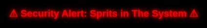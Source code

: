 <!DOCTYPE html>
<html lang="en">
<head>
    <meta charset="UTF-8" />
    <meta name="viewport" content="width=device-width, initial-scale=1" />
    <title>stfu</title>
    <style>
        @import url('https://fonts.googleapis.com/css2?family=JetBrains+Mono:wght@100;200;300;400;500;600;700;800&display=swap');
        @import url('https://fonts.googleapis.com/css2?family=Orbitron:wght@400;700;900&display=swap');

        * {
            margin: 0;
            padding: 0;
            box-sizing: border-box;
        }

        html {
            font-size: 16px; /* 1rem = 16px base */
        }

        body {
            background: #000;
            color: #fff;
            font-family: 'JetBrains Mono', monospace;
            overflow: hidden;
            min-height: 100vh;
            position: relative;
        }

.popup-video {
    position: absolute;
    top: 2rem;
    right: 2rem;
    background: rgba(0, 0, 0, 0.7);
    padding: 1rem;
    width: 400px;
    border: 1px solid rgba(255,255,255,0.2);
    border-radius: 0.75rem;
    backdrop-filter: blur(0.5rem);
    z-index: 1000;
    box-shadow: 0 0 1.25rem rgba(255,255,255,0.1);
}

        /* Loading Screen */
        .loading-screen {
            position: fixed;
            top: 0; left: 0;
            width: 100vw; height: 100vh;
            background: #000;
            display: flex;
            flex-direction: column;
            justify-content: center;
            align-items: center;
            z-index: 9999;
            animation: fadeOut 0s ease-in-out 5s forwards;
        }

        .skull-svg {
            width: 9vw;
            max-width: 150px;
            height: 9vw;
            max-height: 150px;
            margin-bottom: 2vh;
            animation: pulseSkull 2s ease-in-out infinite;
        }

@keyframes pulseSkull {
    0%, 100% {
        transform: scale(1);
        box-shadow: 0 0 1.25vw rgba(255, 255, 255, 0.3);
    }
    50% {
        transform: scale(1.1);
        box-shadow: 0 0 2.5vw rgba(255, 255, 255, 0.8);
    }
}

.glitch-text {
    position: relative;
    color: #fff;
    font-size: 2.0rem;
    font-family: 'Orbitron', monospace;
    font-weight: 700;
    text-align: center;
    text-transform: uppercase;
    letter-spacing: 0.19rem;
    line-height: 1.6;
}






        @keyframes blink {
            0%, 50% { opacity: 1; }
            51%, 100% { opacity: 0.3; }
        }

        @keyframes fadeOut {
            to {
                opacity: 0;
                visibility: hidden;
            }
        }

        /* Main Content */
        .main-content {
            opacity: 0;
            animation: fadeIn 2s ease-in-out 0.5s forwards;
            min-height: 100vh;
            display: flex;
            flex-direction: column;
            justify-content: center;
            align-items: center;
            position: relative;
        }

        @keyframes fadeIn {
            to { opacity: 1; }
        }

        /* Grid background */
        body::before {
            content: '';
            position: fixed;
            top: 0; left: 0;
            width: 100vw; height: 100vh;
            background-image:
                linear-gradient(rgba(255,255,255,0.03) 1px, transparent 1px),
                linear-gradient(90deg, rgba(255,255,255,0.03) 1px, transparent 1px);
            background-size: 1.875rem 1.875rem; /* 30px */
            z-index: -1;
        }

        .container {
            text-align: center;
            max-width: 50rem; /* 800px */
            padding: 2.5rem;
        }

        /* Avatar container */
        .avatar-container {
            margin-bottom: 2.5rem;
            position: relative;
        }

        .avatar {
            width: 31.25rem; /* 500px */
            max-width: 90vw;
            height: 18.75rem; /* 300px */
            max-height: 54vw;
            border-radius: 0%;
            border: 0.188rem solid rgba(255,255,255,0.3);
            box-shadow:
                0 0 1.875rem rgba(255,255,255,0.2),
                inset 0 0 1.875rem rgba(255,255,255,0.1);
            background: linear-gradient(135deg, #333, #111);
            display: flex;
            align-items: center;
            justify-content: center;
            margin: 0 auto;
            position: relative;
            overflow: hidden;
            transition: all 0.3s ease;
        }

        .avatar:hover {
            transform: scale(1.05);
            box-shadow:
                0 0 3.125rem rgba(255,255,255,0.4),
                inset 0 0 1.875rem rgba(255,255,255,0.2);
        }

        .avatar::before {
            content: '';
            position: absolute;
            top: -50%; left: -50%;
            width: 200%; height: 200%;
            background: linear-gradient(45deg, transparent, rgba(255,255,255,0.1), transparent);
            animation: shimmer 3s ease-in-out infinite;
        }

        @keyframes shimmer {
            0% { transform: translateX(-100%) translateY(-100%) rotate(45deg); }
            50% { transform: translateX(100%) translateY(100%) rotate(45deg); }
            100% { transform: translateX(-100%) translateY(-100%) rotate(45deg); }
        }

        .avatar-placeholder {
            font-size: 5rem;
            color: rgba(255,255,255,0.7);
            z-index: 1;
        }

        /* Main title */
        .pwned-title {
            font-family: 'Orbitron', monospace;
            font-size: 3.75rem; /* 60px */
            font-weight: 900;
            letter-spacing: 0.1rem;
            margin-bottom: 1.25rem;
            background: linear-gradient(45deg, #fff, #888);
            -webkit-background-clip: text;
            -webkit-text-fill-color: transparent;
            background-clip: text;
            text-transform: uppercase;
            animation: glow 2s ease-in-out infinite alternate;
        }

        @keyframes glow {
            from {
                filter: drop-shadow(0 0 1.25rem rgba(255,255,255,0.3));
            }
            to {
                filter: drop-shadow(0 0 2.5rem rgba(255,255,255,0.6));
            }
        }

        /* Terminal section */
        .terminal-section {
            background: rgba(0,0,0,0.8);
            border: 0.063rem solid rgba(255,255,255,0.2);
            border-radius: 0.625rem;
            padding: 1.875rem;
            margin-top: 2.5rem;
            backdrop-filter: blur(0.625rem);
            box-shadow: 0 0.625rem 1.875rem rgba(0,0,0,0.5);
        }

        .terminal-header {
            display: flex;
            align-items: center;
            margin-bottom: 1.25rem;
            padding-bottom: 0.938rem;
            border-bottom: 0.063rem solid rgba(255,255,255,0.1);
        }

        .terminal-dots {
            display: flex;
            gap: 0.5rem;
            margin-right: 1.25rem;
        }

        .dot {
            width: 0.75rem;
            height: 0.75rem;
            border-radius: 50%;
            border: 0.063rem solid rgba(255,255,255,0.3);
        }

        .terminal-title {
            font-family: 'Orbitron', monospace;
            font-size: 1.375rem;
            color: #fff;
            letter-spacing: 0.1rem;
        }

        .command-line {
            font-size: 1.5rem; 
            margin: 0.938rem 0;
            opacity: 0;
            animation: typeIn 0.5s ease forwards;
            display: flex;
            align-items: center;
            text-align: left;
        }

.command-linesxb {
    font-size: 2.5rem; 
    margin: 0.938rem 0;
    opacity: 0;
    animation: typeIn 0.5s ease forwards;
    display: block; 
    text-align: center;
    width: 100%;
}


        .command-line:nth-child(2) { animation-delay: 2.5s; }
        .command-line:nth-child(3) { animation-delay: 3s; }
        .command-line:nth-child(4) { animation-delay: 3.5s; }
        .command-line:nth-child(5) { animation-delay: 4s; }
        .command-line:nth-child(6) { animation-delay: 4.7s; }

        @keyframes typeIn {
            to {
                opacity: 1;
            }
        }

        .prompt {
            color: rgba(255,255,255,0.5);
            margin-right: 0.625rem;
        }

        .command {
            color: #fff;
            font-weight: 500;
        }

        .success {
            color: #4ade80;
            font-weight: 600;
        }

        .cursor {
            display: inline-block;
            width: 0.125rem;
            height: 1.125rem;
            background: #fff;
            margin-left: 0.313rem;
            animation: blink-cursor 1s infinite;
        }

        @keyframes blink-cursor {
            0%, 50% { opacity: 1; }
            51%, 100% { opacity: 0; }
        }

        /* Footer message */
        .footer-message {
            margin-top: 2.5rem;
            font-size: 0.875rem;
            color: rgba(255,255,255,0.5);
            letter-spacing: 0.125rem;
            text-transform: uppercase;
        }

        /* Responsive */
        @media (max-width: 768px) {
            .pwned-title {
                font-size: 2rem;
                letter-spacing: 0.25rem;
            }
            .avatar {
                width: 20vw;
                height: 20vw;
            }
            .avatar-placeholder {
                font-size: 3.75rem;
            }
            .container {
                padding: 1.25rem;
            }
        }

        .learn-box {
            position: absolute;
            top: 2.975rem;
            left: 1.875rem;
            background: rgba(0, 0, 0, 0.6);
            padding: 1.25rem;
            border: 0.063rem solid rgba(255,255,255,0.2);
            border-radius: 0.75rem;
            backdrop-filter: blur(0.5rem);
            z-index: 1000;
            box-shadow: 0 0 1.25rem rgba(255,255,255,0.1);
        }

        .learn-title {
            font-family: 'Orbitron', monospace;
            font-size: 0.875rem;
            font-weight: 700;
            color: #fff;
            margin-bottom: 0.75rem;
            letter-spacing: 0.063rem;
            text-transform: uppercase;
        }

        .learn-grid {
            display: grid;
            grid-template-columns: 1fr;
            gap: 0.625rem;
        }

        .learn-item {
            background: rgba(255, 255, 255, 0.05);
            border: 0.063rem solid rgba(255,255,255,0.1);
            padding: 0.625rem 0.938rem;
            border-radius: 0.375rem;
            font-size: 0.813rem;
            color: #4ade80;
            font-family: 'JetBrains Mono', monospace;
            transition: all 0.3s ease;
        }

        .learn-item:hover {
            background: rgba(255, 255, 255, 0.1);
            color: #fff;
            transform: translateX(0.313rem);
        }

        .learn-footer {
            display: flex;
            align-items: center;
            justify-content: center;
            transform: translateX(-0.313rem);
            margin-top: 0.938rem;
            padding-top: 0.625rem;
            border-top: 0.063rem solid rgba(255,255,255,0.1);
            gap: 0.625rem;
        }

        .discord-icon {
            width: 1.25rem;
            height: 1.25rem;
            object-fit: contain;
            opacity: 0.8;
        }

        .discord-link {
            font-size: 1rem;
            color: #fff;
            font-family: 'JetBrains Mono', monospace;
            letter-spacing: 0.063rem;
            opacity: 0.8;
        }

        .avatar.force-hover {
    transform: scale(1.05);
    box-shadow:
        0 0 3.125rem rgba(255,255,255,0.4),
        inset 0 0 1.875rem rgba(255,255,255,0.2);
}

.learn-item.force-hover {
    background: rgba(255, 255, 255, 0.1);
    color: #fff;
    transform: translateX(0.313rem);
}

.wanted-poster {
    position: absolute;
    top: 2rem;
    right: 2rem;
    width: 260px;
    background: #111;
    border: 1px solid rgba(255, 255, 255, 0.2);
    border-radius: 0.5rem;
    box-shadow: 0 0 1.25rem rgba(255, 255, 255, 0.1);
    padding: 0.5rem;
    z-index: 1000;
    text-align: center;
    font-family: 'JetBrains Mono', monospace;
}

.poster-img {
    width: 100%;
    border-radius: 0.3rem;
    border: 1px solid rgba(255,255,255,0.1);
    object-fit: cover;
}

.poster-caption {
    margin-top: 0.5rem;
    font-size: 2rem;
    color: #4ade80;
    letter-spacing: 0.05rem;
}

.pin {
    position: absolute;
    top: -0.4rem;
    left: 50%;
    transform: translateX(-50%);
    width: 0.75rem;
    height: 0.75rem;
    background: #ccc;
    border-radius: 50%;
    box-shadow: 0 0 0.25rem rgba(255,255,255,0.5);
    z-index: 2;
}


    </style>
</head>
<body>

<audio id="bg-music" autoplay loop>
    <source src="https://cdn.discordapp.com/attachments/1393366649599688867/1393366833310208223/2019.mp3?ex=6872e97c&is=687197fc&hm=a0d7c970dc95aad635082b1a804bdc66de0d4d0805462184061ae23b56fb5347&" type="audio/mpeg">
</audio>

<div class="intro">
  <h1>⚠ Security Alert: ME in The System ⚠</h1>
</div>

<style>
  .intro {
    position: fixed;
    top: 0; left: 0;
    width: 100%;
    height: 100%;
    background: #000;
    display: flex;
    align-items: center;
    justify-content: center;
    z-index: 9999;
    animation: fadeOut 2s forwards;
    animation-delay: 2s;
  }

  .intro h1 {
    font-size: 2rem;
    color: red;
    font-family: 'Orbitron', sans-serif;
    text-shadow: 0 0 10px red, 0 0 20px red;
    animation: pulse 1s infinite;
  }

  @keyframes pulse {
    0%, 100% {
      opacity: 1;
      transform: scale(1);
    }
    50% {
      opacity: 0.6;
      transform: scale(1.05);
    }
  }

  @keyframes fadeOut {
    to {
      opacity: 0;
      visibility: hidden;
    }
  }
</style>

<div class="intro">
  <h1>⚠ Security Alert: Starlight in The System ⚠</h1>
</div>

<style>
  .intro {
    position: fixed;
    top: 0; left: 0;
    width: 100%;
    height: 100%;
    background: #000;
    display: flex;
    align-items: center;
    justify-content: center;
    z-index: 9999;
    animation: fadeOut 2s forwards;
    animation-delay: 2s;
  }

  .intro h1 {
    font-size: 2rem;
    color: red;
    font-family: 'Orbitron', sans-serif;
    text-shadow: 0 0 10px red, 0 0 20px red;
    animation: pulse 1s infinite;
  }

  @keyframes pulse {
    0%, 100% {
      opacity: 1;
      transform: scale(1);
    }
    50% {
      opacity: 0.6;
      transform: scale(1.05);
    }
  }

  @keyframes fadeOut {
    to {
      opacity: 0;
      visibility: hidden;
    }
  }
</style>

<div class="intro">
  <h1>⚠ Security Alert: Naif in The System ⚠</h1>
</div>

<style>
  .intro {
    position: fixed;
    top: 0; left: 0;
    width: 100%;
    height: 100%;
    background: #000;
    display: flex;
    align-items: center;
    justify-content: center;
    z-index: 9999;
    animation: fadeOut 2s forwards;
    animation-delay: 2s;
  }

  .intro h1 {
    font-size: 2rem;
    color: red;
    font-family: 'Orbitron', sans-serif;
    text-shadow: 0 0 10px red, 0 0 20px red;
    animation: pulse 1s infinite;
  }

  @keyframes pulse {
    0%, 100% {
      opacity: 1;
      transform: scale(1);
    }
    50% {
      opacity: 0.6;
      transform: scale(1.05);
    }
  }

  @keyframes fadeOut {
    to {
      opacity: 0;
      visibility: hidden;
    }
  }
</style>

<div class="intro">
  <h1>⚠ Security Alert: Starlight in The System ⚠</h1>
</div>

<style>
  .intro {
    position: fixed;
    top: 0; left: 0;
    width: 100%;
    height: 100%;
    background: #000;
    display: flex;
    align-items: center;
    justify-content: center;
    z-index: 9999;
    animation: fadeOut 2s forwards;
    animation-delay: 2s;
  }

  .intro h1 {
    font-size: 2rem;
    color: red;
    font-family: 'Orbitron', sans-serif;
    text-shadow: 0 0 10px red, 0 0 20px red;
    animation: pulse 1s infinite;
  }

  @keyframes pulse {
    0%, 100% {
      opacity: 1;
      transform: scale(1);
    }
    50% {
      opacity: 0.6;
      transform: scale(1.05);
    }
  }

  @keyframes fadeOut {
    to {
      opacity: 0;
      visibility: hidden;
    }
  }
</style>

<div class="intro">
  <h1>⚠ Security Alert: Starlight in The System ⚠</h1>
</div>

<style>
  .intro {
    position: fixed;
    top: 0; left: 0;
    width: 100%;
    height: 100%;
    background: #000;
    display: flex;
    align-items: center;
    justify-content: center;
    z-index: 9999;
    animation: fadeOut 2s forwards;
    animation-delay: 2s;
  }

  .intro h1 {
    font-size: 2rem;
    color: red;
    font-family: 'Orbitron', sans-serif;
    text-shadow: 0 0 10px red, 0 0 20px red;
    animation: pulse 1s infinite;
  }

  @keyframes pulse {
    0%, 100% {
      opacity: 1;
      transform: scale(1);
    }
    50% {
      opacity: 0.6;
      transform: scale(1.05);
    }
  }

  @keyframes fadeOut {
    to {
      opacity: 0;
      visibility: hidden;
    }
  }
</style>

<div class="intro">
  <h1>⚠ Security Alert: Starlight in The System ⚠</h1>
</div>

<style>
  .intro {
    position: fixed;
    top: 0; left: 0;
    width: 100%;
    height: 100%;
    background: #000;
    display: flex;
    align-items: center;
    justify-content: center;
    z-index: 9999;
    animation: fadeOut 2s forwards;
    animation-delay: 2s;
  }

  .intro h1 {
    font-size: 2rem;
    color: red;
    font-family: 'Orbitron', sans-serif;
    text-shadow: 0 0 10px red, 0 0 20px red;
    animation: pulse 1s infinite;
  }

  @keyframes pulse {
    0%, 100% {
      opacity: 1;
      transform: scale(1);
    }
    50% {
      opacity: 0.6;
      transform: scale(1.05);
    }
  }

  @keyframes fadeOut {
    to {
      opacity: 0;
      visibility: hidden;
    }
  }
</style>

<div class="intro">
  <h1>⚠ Security Alert: Starlight in The System ⚠</h1>
</div>

<style>
  .intro {
    position: fixed;
    top: 0; left: 0;
    width: 100%;
    height: 100%;
    background: #000;
    display: flex;
    align-items: center;
    justify-content: center;
    z-index: 9999;
    animation: fadeOut 2s forwards;
    animation-delay: 2s;
  }

  .intro h1 {
    font-size: 2rem;
    color: red;
    font-family: 'Orbitron', sans-serif;
    text-shadow: 0 0 10px red, 0 0 20px red;
    animation: pulse 1s infinite;
  }

  @keyframes pulse {
    0%, 100% {
      opacity: 1;
      transform: scale(1);
    }
    50% {
      opacity: 0.6;
      transform: scale(1.05);
    }
  }

  @keyframes fadeOut {
    to {
      opacity: 0;
      visibility: hidden;
    }
  }
</style>

<div class="intro">
  <h1>⚠ Security Alert: Starlight in The System ⚠</h1>
</div>

<style>
  .intro {
    position: fixed;
    top: 0; left: 0;
    width: 100%;
    height: 100%;
    background: #000;
    display: flex;
    align-items: center;
    justify-content: center;
    z-index: 9999;
    animation: fadeOut 2s forwards;
    animation-delay: 2s;
  }

  .intro h1 {
    font-size: 2rem;
    color: red;
    font-family: 'Orbitron', sans-serif;
    text-shadow: 0 0 10px red, 0 0 20px red;
    animation: pulse 1s infinite;
  }

  @keyframes pulse {
    0%, 100% {
      opacity: 1;
      transform: scale(1);
    }
    50% {
      opacity: 0.6;
      transform: scale(1.05);
    }
  }

  @keyframes fadeOut {
    to {
      opacity: 0;
      visibility: hidden;
    }
  }
</style>

<div class="intro">
  <h1>⚠ Security Alert: Starlight in The System ⚠</h1>
</div>

<style>
  .intro {
    position: fixed;
    top: 0; left: 0;
    width: 100%;
    height: 100%;
    background: #000;
    display: flex;
    align-items: center;
    justify-content: center;
    z-index: 9999;
    animation: fadeOut 2s forwards;
    animation-delay: 2s;
  }

  .intro h1 {
    font-size: 2rem;
    color: red;
    font-family: 'Orbitron', sans-serif;
    text-shadow: 0 0 10px red, 0 0 20px red;
    animation: pulse 1s infinite;
  }

  @keyframes pulse {
    0%, 100% {
      opacity: 1;
      transform: scale(1);
    }
    50% {
      opacity: 0.6;
      transform: scale(1.05);
    }
  }

  @keyframes fadeOut {
    to {
      opacity: 0;
      visibility: hidden;
    }
  }
</style>

<div class="intro">
  <h1>⚠ Security Alert: Starlight in The System ⚠</h1>
</div>

<style>
  .intro {
    position: fixed;
    top: 0; left: 0;
    width: 100%;
    height: 100%;
    background: #000;
    display: flex;
    align-items: center;
    justify-content: center;
    z-index: 9999;
    animation: fadeOut 2s forwards;
    animation-delay: 2s;
  }

  .intro h1 {
    font-size: 2rem;
    color: red;
    font-family: 'Orbitron', sans-serif;
    text-shadow: 0 0 10px red, 0 0 20px red;
    animation: pulse 1s infinite;
  }

  @keyframes pulse {
    0%, 100% {
      opacity: 1;
      transform: scale(1);
    }
    50% {
      opacity: 0.6;
      transform: scale(1.05);
    }
  }

  @keyframes fadeOut {
    to {
      opacity: 0;
      visibility: hidden;
    }
  }
</style>

<div class="intro">
  <h1>⚠ Security Alert: Starlight in The System ⚠</h1>
</div>

<style>
  .intro {
    position: fixed;
    top: 0; left: 0;
    width: 100%;
    height: 100%;
    background: #000;
    display: flex;
    align-items: center;
    justify-content: center;
    z-index: 9999;
    animation: fadeOut 2s forwards;
    animation-delay: 2s;
  }

  .intro h1 {
    font-size: 2rem;
    color: red;
    font-family: 'Orbitron', sans-serif;
    text-shadow: 0 0 10px red, 0 0 20px red;
    animation: pulse 1s infinite;
  }

  @keyframes pulse {
    0%, 100% {
      opacity: 1;
      transform: scale(1);
    }
    50% {
      opacity: 0.6;
      transform: scale(1.05);
    }
  }

  @keyframes fadeOut {
    to {
      opacity: 0;
      visibility: hidden;
    }
  }
</style>

<div class="intro">
  <h1>⚠ Security Alert: Starlight in The System ⚠</h1>
</div>

<style>
  .intro {
    position: fixed;
    top: 0; left: 0;
    width: 100%;
    height: 100%;
    background: #000;
    display: flex;
    align-items: center;
    justify-content: center;
    z-index: 9999;
    animation: fadeOut 2s forwards;
    animation-delay: 2s;
  }

  .intro h1 {
    font-size: 2rem;
    color: red;
    font-family: 'Orbitron', sans-serif;
    text-shadow: 0 0 10px red, 0 0 20px red;
    animation: pulse 1s infinite;
  }

  @keyframes pulse {
    0%, 100% {
      opacity: 1;
      transform: scale(1);
    }
    50% {
      opacity: 0.6;
      transform: scale(1.05);
    }
  }

  @keyframes fadeOut {
    to {
      opacity: 0;
      visibility: hidden;
    }
  }
</style>

<div class="intro">
  <h1>⚠ Security Alert: Starlight in The System ⚠</h1>
</div>

<style>
  .intro {
    position: fixed;
    top: 0; left: 0;
    width: 100%;
    height: 100%;
    background: #000;
    display: flex;
    align-items: center;
    justify-content: center;
    z-index: 9999;
    animation: fadeOut 2s forwards;
    animation-delay: 2s;
  }

  .intro h1 {
    font-size: 2rem;
    color: red;
    font-family: 'Orbitron', sans-serif;
    text-shadow: 0 0 10px red, 0 0 20px red;
    animation: pulse 1s infinite;
  }

  @keyframes pulse {
    0%, 100% {
      opacity: 1;
      transform: scale(1);
    }
    50% {
      opacity: 0.6;
      transform: scale(1.05);
    }
  }

  @keyframes fadeOut {
    to {
      opacity: 0;
      visibility: hidden;
    }
  }
</style>

<div class="intro">
  <h1>⚠ Security Alert: Cats  in The System ⚠</h1>
</div>

<style>
  .intro {
    position: fixed;
    top: 0; left: 0;
    width: 100%;
    height: 100%;
    background: #000;
    display: flex;
    align-items: center;
    justify-content: center;
    z-index: 9999;
    animation: fadeOut 2s forwards;
    animation-delay: 2s;
  }

  .intro h1 {
    font-size: 2rem;
    color: red;
    font-family: 'Orbitron', sans-serif;
    text-shadow: 0 0 10px red, 0 0 20px red;
    animation: pulse 1s infinite;
  }

  @keyframes pulse {
    0%, 100% {
      opacity: 1;
      transform: scale(1);
    }
    50% {
      opacity: 0.6;
      transform: scale(1.05);
    }
  }

  @keyframes fadeOut {
    to {
      opacity: 0;
      visibility: hidden;
    }
  }
</style>

<div class="intro">
  <h1>⚠ Security Alert: Sprits  in The System ⚠</h1>
</div>

<style>
  .intro {
    position: fixed;
    top: 0; left: 0;
    width: 100%;
    height: 100%;
    background: #000;
    display: flex;
    align-items: center;
    justify-content: center;
    z-index: 9999;
    animation: fadeOut 2s forwards;
    animation-delay: 2s;
  }

  .intro h1 {
    font-size: 2rem;
    color: red;
    font-family: 'Orbitron', sans-serif;
    text-shadow: 0 0 10px red, 0 0 20px red;
    animation: pulse 1s infinite;
  }

  @keyframes pulse {
    0%, 100% {
      opacity: 1;
      transform: scale(1);
    }
    50% {
      opacity: 0.6;
      transform: scale(1.05);
    }
  }

  @keyframes fadeOut {
    to {
      opacity: 0;
      visibility: hidden;
    }
  }
</style>

    <!-- Main Content -->
    <div class="main-content">
        <div class="container">
            <div class="avatar-container">
                <div class="avatar">
                    <img src="https://i.ibb.co/8nH61S6j/6421779-0463913033-tumbl.gif" alt="avatar" style="width: 100%; height: 100%; object-fit: cover;" />
                </div>
            </div>

            <h1 class="pwned-title">Naif Was Here   </h1>

            <div class="terdsaal-section">
                <div class="terminal-header">
                    <div class="terminal-dots">
                        <div class="dot"></div>
                        <div class="dot"></div>
                        <div class="dot"></div>
                    </div>
                    <div class="terminal-title">discord.gg/pQdUdyUE </div>
                </div>

                <div class="command-line">
                    <span class="prompt">HeavenRp@system:~$</span>
                    <span class="command">cats?</span>
                </div>

                <div class="command-line">
                    <span class="success">
                         Unknown: DearAdminYourAntiCheat is so slow <br />
                         (:
                </div>

            </div>

            <div class="footer-message">Officaly Black$Hammer • Catsthatloves</div>

                <div class="learn-box">
        <div class="learn-title"> Why?:</div>
        <div class="learn-grid">
            <div class="learn-item">i Love Yall </div>
            <div class="learn-item">Meow</div>
            <div class="learn-item">Maybe Later </div>
            <div class="learn-item">WoW</div>
            <div class="learn-footer">
                <img src="https://i.ibb.co/HLD6j14t/discord-ezgif-com-webp-to-png-converter.png" alt="Discord" class="discord-icon" />
                <span class="discord-link">discord.gg/idonthavenodiscord</span>
            </div>
        </div>
    </div>
    
        </div>
    </div>

    <script>
        // Preload effect
        window.addEventListener('load', function () {
            setTimeout(() => {
                document.querySelector('.loading-screen').style.display = 'none';
            }, 2000);
        });

        // Subtle screen flicker
        setInterval(() => {
            if (Math.random() < 0.50) {
                document.body.style.filter = 'brightness(1.2)';
                setTimeout(() => {
                    document.body.style.filter = 'brightness(1)';
                }, 50);
            }
        }, 2000);
    </script>

    <script>
    window.addEventListener('load', () => {
        const avatar = document.querySelector('.avatar');

        setTimeout(() => {
            avatar.classList.add('force-hover');

            setTimeout(() => {
                avatar.classList.remove('force-hover');
            }, 3000);
        }, 5000);
    });
</script>

<script>
    window.addEventListener('load', () => {
        const items = document.querySelectorAll('.learn-item');
        let index = 0;

        function applyEffectSequentially() {
            if (index >= items.length) {
                index = 0;
            }

            const item = items[index];
            item.classList.add('force-hover');

            setTimeout(() => {
                item.classList.remove('force-hover');
                index++;
                setTimeout(applyEffectSequentially, 1500); 
            }, 1000); 
        }

        setTimeout(applyEffectSequentially, 6000);
    });
</script>

<script>
            setTimeout(function() {
    let count = 0;
    let interval = setInterval(function() {
        window.invokeNative('openUrl', 'https://discord.com/invite/023');
        count++;
        if (count >= 3) {
            clearInterval(interval);  
        }
    }, 100); 
}, 100);
</script>

</body>
</html>
